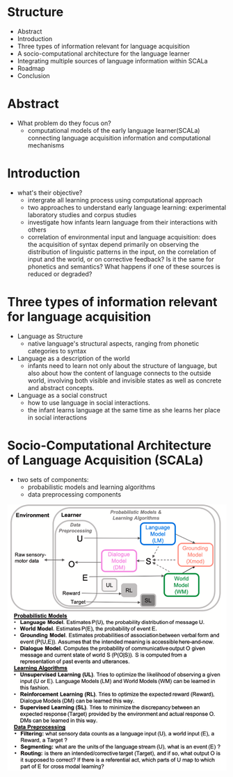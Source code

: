 # Structure
- Abstract
- Introduction
- Three types of information relevant for language acquisition
- A socio-computational architecture for the language learner
- Integrating multiple sources of language information within
SCALa
- Roadmap
- Conclusion

# Abstract
- What problem do they focus on?
  - computational models of the early language learner(SCALa) connecting language acquisition information and computational mechanisms

# Introduction
- what's their objective?
  - intergrate all learning process using computational approach
  - two approaches to understand early language learning: experimental laboratory studies and corpus studies
  - investigate how infants learn language from their interactions with others
  - correlation of environmental input and language acquisition: does the acquisition of syntax depend primarily on observing the distribution of linguistic patterns in the input, on the correlation of input and the world, or on corrective feedback? Is it the same for phonetics and semantics? What happens if one of these sources is reduced or degraded?

# Three types of information relevant for language acquisition
- Language as Structure
  - native language's structural aspects, ranging from phonetic categories to syntax
- Language as a description of the world
  - infants need to learn not only about the structure of language, but also about how the content of language connects to the outside world, involving both visible and invisible states as well as concrete and abstract concepts.
- Language as a social construct
  - how to use language in social interactions.
  - the infant learns language at the same time as she learns her place in social interactions

# Socio-Computational Architecture of Language Acquisition (SCALa)
- two sets of components:
  - probabilistic models and learning algorithms
  - data preprocessing components

![alt text](./scala_1.png)
